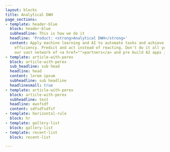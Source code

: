 ```yaml
---
layout: blocks
title: Analytical DWH
page_sections:
- template: header-blue
  block: header-blue
  subheadline: This is how we do it
  headline: 'Product: <strong>Analytical DWH</strong>'
  content: Apply machine learning and AI to automate tasks and achieve better operational
    efficiency. Predict and act instead of reacting. Don't do it all yourselve. Use
    our vast network of <a href="">partners</a> and pre build AI apps in our <a href="">marketplace</a>.
- template: article-with-perex
  block: article-with-perex
  sub_headline: sub head
  headline: head
  content: lorem ipsum
  subheadline: sub headline
  headlinesmall: true
- template: article-with-perex
  block: article-with-perex
  subheadline: test
  headline: ewsfsdf
  content: sdfsdfsdfsf
- template: horizontal-rule
  block: hr
- template: gallery-list
  block: gallery-list
- template: recent-list
  block: recent-list

---
```

